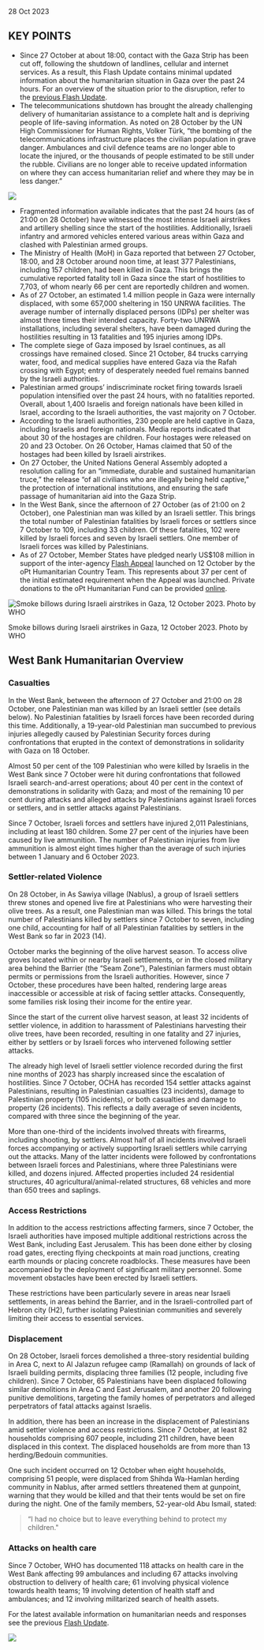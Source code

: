 28 Oct 2023 

## **KEY POINTS**

* Since 27 October at about 18:00, contact with the Gaza Strip has been cut off, following the shutdown of landlines, cellular and internet services. As a result, this Flash Update contains minimal updated information about the humanitarian situation in Gaza over the past 24 hours. For an overview of the situation prior to the disruption, refer to the [previous Flash Update](https://www.ochaopt.org/content/hostilities-gaza-strip-and-israel-flash-update-21).
* The telecommunications shutdown has brought the already challenging delivery of humanitarian assistance to a complete halt and is depriving people of life-saving information. As noted on 28 October by the UN High Commissioner for Human Rights, Volker Türk, “the bombing of the telecommunications infrastructure places the civilian population in grave danger. Ambulances and civil defence teams are no longer able to locate the injured, or the thousands of people estimated to be still under the rubble. Civilians are no longer able to receive updated information on where they can access humanitarian relief and where they may be in less danger.”

![](/sites/default/files/styles/phone_x1_767_/public/chart1-en-flash-update-22-29-october-2023.jpg?itok=qNn2w4p9)

* Fragmented information available indicates that the past 24 hours (as of 21:00 on 28 October) have witnessed the most intense Israeli airstrikes and artillery shelling since the start of the hostilities. Additionally, Israeli infantry and armored vehicles entered various areas within Gaza and clashed with Palestinian armed groups.
* The Ministry of Health (MoH) in Gaza reported that between 27 October, 18:00, and 28 October around noon time, at least 377 Palestinians, including 157 children, had been killed in Gaza. This brings the cumulative reported fatality toll in Gaza since the start of hostilities to 7,703, of whom nearly 66 per cent are reportedly children and women.
* As of 27 October, an estimated 1.4 million people in Gaza were internally displaced, with some 657,000 sheltering in 150 UNRWA facilities. The average number of internally displaced persons (IDPs) per shelter was almost three times their intended capacity. Forty-two UNRWA installations, including several shelters, have been damaged during the hostilities resulting in 13 fatalities and 195 injuries among IDPs.
* The complete siege of Gaza imposed by Israel continues, as all crossings have remained closed. Since 21 October, 84 trucks carrying water, food, and medical supplies have entered Gaza via the Rafah crossing with Egypt; entry of desperately needed fuel remains banned by the Israeli authorities.
* Palestinian armed groups’ indiscriminate rocket firing towards Israeli population intensified over the past 24 hours, with no fatalities reported. Overall, about 1,400 Israelis and foreign nationals have been killed in Israel, according to the Israeli authorities, the vast majority on 7 October.
* According to the Israeli authorities, 230 people are held captive in Gaza, including Israelis and foreign nationals. Media reports indicated that about 30 of the hostages are children. Four hostages were released on 20 and 23 October. On 26 October, Hamas claimed that 50 of the hostages had been killed by Israeli airstrikes.
* On 27 October, the United Nations General Assembly adopted a resolution calling for an “immediate, durable and sustained humanitarian truce,” the release “of all civilians who are illegally being held captive,” the protection of international institutions, and ensuring the safe passage of humanitarian aid into the Gaza Strip.
* In the West Bank, since the afternoon of 27 October (as of 21:00 on 2 October), one Palestinian man was killed by an Israeli settler. This brings the total number of Palestinian fatalities by Israeli forces or settlers since 7 October to 109, including 33 children. Of these fatalities, 102 were killed by Israeli forces and seven by Israeli settlers. One member of Israeli forces was killed by Palestinians.
* As of 27 October, Member States have pledged nearly US$108 million in support of the inter-agency [Flash Appeal](https://ochaopt.org/content/hostilities-gaza-and-israel-flash-appeal) launched on 12 October by the oPt Humanitarian Country Team. This represents about 37 per cent of the initial estimated requirement when the Appeal was launched. Private donations to the oPt Humanitarian Fund can be provided [online](https://crisisrelief.un.org/opt-crisis).

![Smoke billows during Israeli airstrikes in Gaza, 12 October 2023. Photo by WHO](/sites/default/files/styles/phone_x1_767_/public/img-flash-update-22-29-october-2023.jpg?itok=P3hPeB_b "Smoke billows during Israeli airstrikes in Gaza, 12 October 2023. Photo by WHO")

Smoke billows during Israeli airstrikes in Gaza, 12 October 2023\. Photo by WHO

## West Bank Humanitarian Overview

### Casualties

In the West Bank, between the afternoon of 27 October and 21:00 on 28 October, one Palestinian man was killed by an Israeli settler (see details below). No Palestinian fatalities by Israeli forces have been recorded during this time. Additionally, a 19-year-old Palestinian man succumbed to previous injuries allegedly caused by Palestinian Security forces during confrontations that erupted in the context of demonstrations in solidarity with Gaza on 18 October.

Almost 50 per cent of the 109 Palestinian who were killed by Israelis in the West Bank since 7 October were hit during confrontations that followed Israeli search-and-arrest operations; about 40 per cent in the context of demonstrations in solidarity with Gaza; and most of the remaining 10 per cent during attacks and alleged attacks by Palestinians against Israeli forces or settlers, and in settler attacks against Palestinians.

Since 7 October, Israeli forces and settlers have injured 2,011 Palestinians, including at least 180 children. Some 27 per cent of the injuries have been caused by live ammunition. The number of Palestinian injuries from live ammunition is almost eight times higher than the average of such injuries between 1 January and 6 October 2023.

### Settler-related Violence

On 28 October, in As Sawiya village (Nablus), a group of Israeli settlers threw stones and opened live fire at Palestinians who were harvesting their olive trees. As a result, one Palestinian man was killed. This brings the total number of Palestinians killed by settlers since 7 October to seven, including one child, accounting for half of all Palestinian fatalities by settlers in the West Bank so far in 2023 (14).

October marks the beginning of the olive harvest season. To access olive groves located within or nearby Israeli settlements, or in the closed military area behind the Barrier (the “Seam Zone”), Palestinian farmers must obtain permits or permissions from the Israeli authorities. However, since 7 October, these procedures have been halted, rendering large areas inaccessible or accessible at risk of facing settler attacks. Consequently, some families risk losing their income for the entire year.

Since the start of the current olive harvest season, at least 32 incidents of settler violence, in addition to harassment of Palestinians harvesting their olive trees, have been recorded, resulting in one fatality and 27 injuries, either by settlers or by Israeli forces who intervened following settler attacks.

The already high level of Israeli settler violence recorded during the first nine months of 2023 has sharply increased since the escalation of hostilities. Since 7 October, OCHA has recorded 154 settler attacks against Palestinians, resulting in Palestinian casualties (23 incidents), damage to Palestinian property (105 incidents), or both casualties and damage to property (26 incidents). This reflects a daily average of seven incidents, compared with three since the beginning of the year.

More than one-third of the incidents involved threats with firearms, including shooting, by settlers. Almost half of all incidents involved Israeli forces accompanying or actively supporting Israeli settlers while carrying out the attacks. Many of the latter incidents were followed by confrontations between Israeli forces and Palestinians, where three Palestinians were killed, and dozens injured. Affected properties included 24 residential structures, 40 agricultural/animal-related structures, 68 vehicles and more than 650 trees and saplings.

### Access Restrictions

In addition to the access restrictions affecting farmers, since 7 October, the Israeli authorities have imposed multiple additional restrictions across the West Bank, including East Jerusalem. This has been done either by closing road gates, erecting flying checkpoints at main road junctions, creating earth mounds or placing concrete roadblocks. These measures have been accompanied by the deployment of significant military personnel. Some movement obstacles have been erected by Israeli settlers.

These restrictions have been particularly severe in areas near Israeli settlements, in areas behind the Barrier, and in the Israeli-controlled part of Hebron city (H2), further isolating Palestinian communities and severely limiting their access to essential services.

### Displacement

On 28 October, Israeli forces demolished a three-story residential building in Area C, next to Al Jalazun refugee camp (Ramallah) on grounds of lack of Israeli building permits, displacing three families (12 people, including five children). Since 7 October, 65 Palestinians have been displaced following similar demolitions in Area C and East Jerusalem, and another 20 following punitive demolitions, targeting the family homes of perpetrators and alleged perpetrators of fatal attacks against Israelis.

In addition, there has been an increase in the displacement of Palestinians amid settler violence and access restrictions. Since 7 October, at least 82 households comprising 607 people, including 211 children, have been displaced in this context. The displaced households are from more than 13 herding/Bedouin communities.

One such incident occurred on 12 October when eight households, comprising 51 people, were displaced from Shihda Wa-Hamlan herding community in Nablus, after armed settlers threatened them at gunpoint, warning that they would be killed and that their tents would be set on fire during the night. One of the family members, 52-year-old Abu Ismail, stated:

> “I had no choice but to leave everything behind to protect my children."

### Attacks on health care

Since 7 October, WHO has documented 118 attacks on health care in the West Bank affecting 99 ambulances and including 67 attacks involving obstruction to delivery of health care; 61 involving physical violence towards health teams; 19 involving detention of health staff and ambulances; and 12 involving militarized search of health assets.

For the latest available information on humanitarian needs and responses see the previous [Flash Update](https://www.ochaopt.org/content/hostilities-gaza-strip-and-israel-flash-update-21).

[ ![](/sites/default/files/styles/phone_x1_767_/public/flash-update-no3_oct_escalation-2023-opt_map1.jpg?itok=XuQheK4l)](/sites/default/files/flash-update-no3%5Foct%5Fescalation-2023-opt%5Fmap1.jpg) 